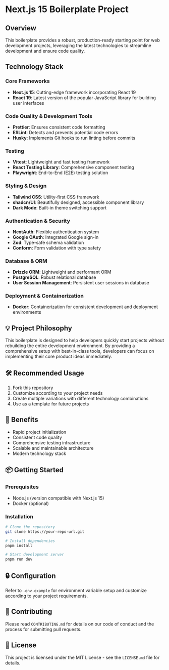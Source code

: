 # Next.js 15 Boilerplate Project

## Overview

This boilerplate provides a robust, production-ready starting point for web development projects, leveraging the latest technologies to streamline development and ensure code quality.

## Technology Stack

### Core Frameworks
- **Next.js 15**: Cutting-edge framework incorporating React 19
- **React 19**: Latest version of the popular JavaScript library for building user interfaces

### Code Quality & Development Tools
- **Prettier**: Ensures consistent code formatting
- **ESLint**: Detects and prevents potential code errors
- **Husky**: Implements Git hooks to run linting before commits

### Testing
- **Vitest**: Lightweight and fast testing framework
- **React Testing Library**: Comprehensive component testing
- **Playwright**: End-to-End (E2E) testing solution

### Styling & Design
- **Tailwind CSS**: Utility-first CSS framework
- **shadcn/UI**: Beautifully designed, accessible component library
- **Dark Mode**: Built-in theme switching support

### Authentication & Security
- **NextAuth**: Flexible authentication system
- **Google OAuth**: Integrated Google sign-in
- **Zod**: Type-safe schema validation
- **Conform**: Form validation with type safety

### Database & ORM
- **Drizzle ORM**: Lightweight and performant ORM
- **PostgreSQL**: Robust relational database
- **User Session Management**: Persistent user sessions in database

### Deployment & Containerization
- **Docker**: Containerization for consistent development and deployment environments

## 💡 Project Philosophy

This boilerplate is designed to help developers quickly start projects without rebuilding the entire development environment. By providing a comprehensive setup with best-in-class tools, developers can focus on implementing their core product ideas immediately.

## 🛠 Recommended Usage

1. Fork this repository
2. Customize according to your project needs
3. Create multiple variations with different technology combinations
4. Use as a template for future projects

## 🌟 Benefits

- Rapid project initialization
- Consistent code quality
- Comprehensive testing infrastructure
- Scalable and maintainable architecture
- Modern technology stack

## 📦 Getting Started

### Prerequisites
- Node.js (version compatible with Next.js 15)
- Docker (optional)

### Installation
```bash
# Clone the repository
git clone https://your-repo-url.git

# Install dependencies
pnpm install

# Start development server
pnpm run dev
```

## 🔒 Configuration

Refer to `.env.example` for environment variable setup and customize according to your project requirements.

## 📝 Contributing

Please read `CONTRIBUTING.md` for details on our code of conduct and the process for submitting pull requests.

## 📄 License

This project is licensed under the MIT License - see the `LICENSE.md` file for details.
